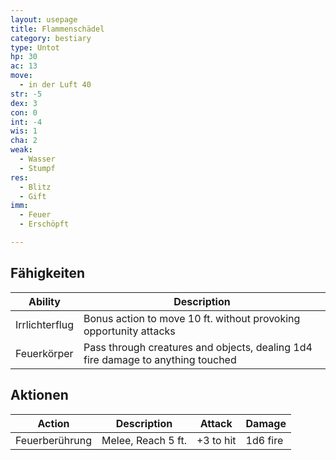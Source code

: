```yaml
---
layout: usepage
title: Flammenschädel
category: bestiary
type: Untot
hp: 30
ac: 13
move:
  - in der Luft 40
str: -5
dex: 3
con: 0
int: -4
wis: 1
cha: 2
weak:
  - Wasser
  - Stumpf
res:
  - Blitz
  - Gift
imm:
  - Feuer
  - Erschöpft

---
```


<!--more-->

## Fähigkeiten

| Ability        | Description                                                                     |
|----------------|---------------------------------------------------------------------------------|
| Irrlichterflug | Bonus action to move 10 ft. without provoking opportunity attacks               |
| Feuerkörper    | Pass through creatures and objects, dealing 1d4 fire damage to anything touched |

## Aktionen

| Action         | Description        | Attack    | Damage   |
|----------------|--------------------|-----------|----------|
| Feuerberührung | Melee, Reach 5 ft. | +3 to hit | 1d6 fire |